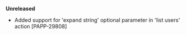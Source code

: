 **Unreleased**
* Added support for 'expand string' optional parameter in 'list users' action [PAPP-29808]
